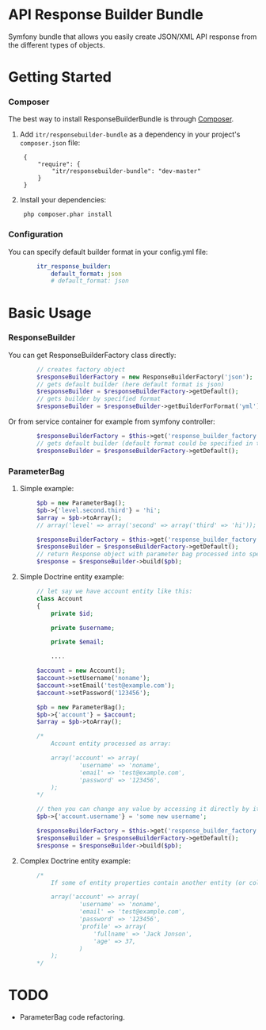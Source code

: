 API Response Builder Bundle
===========================
Symfony bundle that allows you easily create JSON/XML API response from the different types of objects.

Getting Started
============
### Composer

The best way to install ResponseBuilderBundle is through [Composer](http://getcomposer.org).

1. Add ``itr/responsebuilder-bundle`` as a dependency in your project's ``composer.json`` file:

        {
            "require": {
                "itr/responsebuilder-bundle": "dev-master"
            }
        }

2. Install your dependencies:

        php composer.phar install

### Configuration

You can specify default builder format in your config.yml file:
``` yml
        itr_response_builder:
            default_format: json
            # default_format: json
```
Basic Usage
===========
### ResponseBuilder

You can get ResponseBuilderFactory class directly:
``` php
        // creates factory object
        $responseBuilderFactory = new ResponseBuilderFactory('json');
        // gets default builder (here default format is json)
        $responseBuilder = $responseBuilderFactory->getDefault();
        // gets builder by specified format
        $responseBuilder = $responseBuilder->getBuilderForFormat('yml');
```

Or from service container for example from symfony controller:
``` php
        $responseBuilderFactory = $this->get('response_builder_factory');
        // gets default builder (default format could be specified in the configurations file like described above)
        $responseBuilder = $responseBuilderFactory->getDefault();
```
### ParameterBag

1. Simple example:

``` php
        $pb = new ParameterBag();
        $pb->{'level.second.third'} = 'hi';
        $array = $pb->toArray();
        // array('level' => array('second' => array('third' => 'hi'));

        $responseBuilderFactory = $this->get('response_builder_factory');
        $responseBuilder = $responseBuilderFactory->getDefault();
        // return Response object with parameter bag processed into specified format (json or xml)
        $response = $responseBuilder->build($pb);
```

2. Simple Doctrine entity example:

``` php
        // let say we have account entity like this:
        class Account
        {
            private $id;

            private $username;

            private $email;

            ....
```

``` php
        $account = new Account();
        $account->setUsername('noname');
        $account->setEmail('test@example.com');
        $account->setPassword('123456');

        $pb = new ParameterBag();
        $pb->{'account'} = $account;
        $array = $pb->toArray();

        /*
            Account entity processed as array:

            array('account' => array(
                    'username' => 'noname',
                    'email' => 'test@example.com',
                    'password' => '123456',
            );
        */

        // then you can change any value by accessing it directly by its path:
        $pb->{'account.username'} = 'some new username';

        $responseBuilderFactory = $this->get('response_builder_factory');
        $responseBuilder = $responseBuilderFactory->getDefault();
        $response = $responseBuilder->build($pb);
```

2. Complex Doctrine entity example:

``` php
        /*
            If some of entity properties contain another entity (or collection of entities) it will be processed too:

            array('account' => array(
                    'username' => 'noname',
                    'email' => 'test@example.com',
                    'password' => '123456',
                    'profile' => array(
                        'fullname' => 'Jack Jonson',
                        'age' => 37,
                    )
            );
        */
```
TODO
====
-   ParameterBag code refactoring.